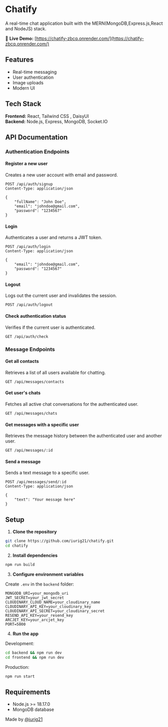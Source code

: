 # Chatify 

A real-time chat application built with the MERN(MongoDB,Express.js,React and NodeJS) stack.

🔗 **Live Demo:** [https://chatify-zbcq.onrender.com/](https://chatify-zbcq.onrender.com/)

## Features

- Real-time messaging
- User authentication
- Image uploads
- Modern UI

## Tech Stack

**Frontend:** React, Tailwind CSS , DaisyUI  
**Backend:** Node.js, Express, MongoDB, Socket.IO

## API Documentation

### Authentication Endpoints

#### Register a new user
Creates a new user account with email and password.

```http
POST /api/auth/signup
Content-Type: application/json

{
    "fullName": "John Doe",
    "email": "johndoe@gmail.com",
    "password": "1234567"
}
```

#### Login
Authenticates a user and returns a JWT token.

```http
POST /api/auth/login
Content-Type: application/json

{
    "email": "johndoe@gmail.com",
    "password": "1234567"
}
```

#### Logout
Logs out the current user and invalidates the session.

```http
POST /api/auth/logout
```

#### Check authentication status
Verifies if the current user is authenticated.

```http
GET /api/auth/check
```

### Message Endpoints

#### Get all contacts
Retrieves a list of all users available for chatting.

```http
GET /api/messages/contacts
```

#### Get user's chats
Fetches all active chat conversations for the authenticated user.

```http
GET /api/messages/chats
```

#### Get messages with a specific user
Retrieves the message history between the authenticated user and another user.

```http
GET /api/messages/:id
```

#### Send a message
Sends a text message to a specific user.

```http
POST /api/messages/send/:id
Content-Type: application/json

{
    "text": "Your message here"
}
```

## Setup

1. **Clone the repository**
```bash
git clone https://github.com/iurig21/chatify.git
cd chatify
```

2. **Install dependencies**
```bash
npm run build
```

3. **Configure environment variables**

Create `.env` in the `backend` folder:
```env
MONGODB_URI=your_mongodb_uri
JWT_SECRET=your_jwt_secret
CLOUDINARY_CLOUD_NAME=your_cloudinary_name
CLOUDINARY_API_KEY=your_cloudinary_key
CLOUDINARY_API_SECRET=your_cloudinary_secret
RESEND_API_KEY=your_resend_key
ARCJET_KEY=your_arcjet_key
PORT=5000
```

4. **Run the app**

Development:
```bash
cd backend && npm run dev
cd frontend && npm run dev
```

Production:
```bash
npm run start
```

## Requirements

- Node.js >= 18.17.0
- MongoDB database

Made by [@iurig21](https://github.com/iurig21)
